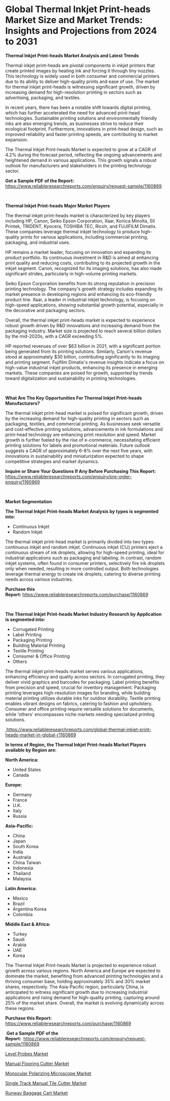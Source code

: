 <p><h1>Global Thermal Inkjet Print-heads Market Size and Market Trends: Insights and Projections from 2024 to 2031</h1></p><p><strong>Thermal Inkjet Print-heads Market Analysis and Latest Trends</strong></p>
<p><p>Thermal inkjet print-heads are pivotal components in inkjet printers that create printed images by heating ink and forcing it through tiny nozzles. This technology is widely used in both consumer and commercial printers due to its ability to deliver high-quality prints and ease of use. The market for thermal inkjet print-heads is witnessing significant growth, driven by increasing demand for high-resolution printing in sectors such as advertising, packaging, and textiles. </p><p>In recent years, there has been a notable shift towards digital printing, which has further accelerated the need for advanced print-head technologies. Sustainable printing solutions and environmentally friendly inks are also emerging trends, as businesses strive to reduce their ecological footprint. Furthermore, innovations in print-head design, such as improved reliability and faster printing speeds, are contributing to market expansion. </p><p>The Thermal Inkjet Print-heads Market is expected to grow at a CAGR of 4.2% during the forecast period, reflecting the ongoing advancements and heightened demand in various applications. This growth signals a robust outlook for manufacturers and stakeholders in the printing technology sector.</p></p>
<p><strong>Get a Sample PDF of the Report:&nbsp;</strong> <a href="https://www.reliableresearchreports.com/enquiry/request-sample/1160869?utm_campaign=10&utm_medium=2&utm_source=Github&utm_content=ia&utm_term=29102024&utm_id=thermal-inkjet-print-heads">https://www.reliableresearchreports.com/enquiry/request-sample/1160869</a></p>
<p>&nbsp;</p>
<p><strong>Thermal Inkjet Print-heads Major Market Players</strong></p>
<p><p>The thermal inkjet print-heads market is characterized by key players including HP, Canon, Seiko Epson Corporation, Xaar, Konica Minolta, SII Printek, TRIDENT, Kyocera, TOSHIBA TEC, Ricoh, and FUJIFILM Dimatix. These companies leverage thermal inkjet technology to produce high-quality prints for various applications, including commercial printing, packaging, and industrial uses.</p><p>HP remains a market leader, focusing on innovation and expanding its product portfolio. Its continuous investment in R&D is aimed at enhancing print quality and reducing costs, contributing to its projected growth in the inkjet segment. Canon, recognized for its imaging solutions, has also made significant strides, particularly in high-volume printing markets.</p><p>Seiko Epson Corporation benefits from its strong reputation in precision printing technology. The company's growth strategy includes expanding its market presence in developing regions and enhancing its eco-friendly product line. Xaar, a leader in industrial inkjet technology, is focusing on high-speed applications, showing substantial growth potential, especially in the decorative and packaging sectors.</p><p>Overall, the thermal inkjet print-heads market is expected to experience robust growth driven by R&D innovations and increasing demand from the packaging industry. Market size is projected to reach several billion dollars by the mid-2020s, with a CAGR exceeding 5%.</p><p>HP reported revenues of over $63 billion in 2021, with a significant portion being generated from its printing solutions. Similarly, Canon's revenue stood at approximately $30 billion, contributing significantly to its imaging and printing segment. Fujifilm Dimatix's revenue insights indicate a focus on high-value industrial inkjet products, enhancing its presence in emerging markets. These companies are poised for growth, supported by trends toward digitalization and sustainability in printing technologies.</p></p>
<p>&nbsp;</p>
<p><strong>What Are The Key Opportunities For Thermal Inkjet Print-heads Manufacturers?</strong></p>
<p><p>The thermal inkjet print-head market is poised for significant growth, driven by the increasing demand for high-quality printing in sectors such as packaging, textiles, and commercial printing. As businesses seek versatile and cost-effective printing solutions, advancements in ink formulations and print-head technology are enhancing print resolution and speed. Market growth is further fueled by the rise of e-commerce, necessitating efficient printing solutions for labels and promotional materials. Future outlook suggests a CAGR of approximately 6-8% over the next five years, with innovations in sustainability and miniaturization expected to shape competitive strategies and market dynamics.</p></p>
<p><strong>Inquire or Share Your Questions If Any Before Purchasing This Report:</strong> <a href="https://www.reliableresearchreports.com/enquiry/pre-order-enquiry/1160869?utm_campaign=10&utm_medium=2&utm_source=Github&utm_content=ia&utm_term=29102024&utm_id=thermal-inkjet-print-heads">https://www.reliableresearchreports.com/enquiry/pre-order-enquiry/1160869</a></p>
<p>&nbsp;</p>
<p><strong>Market Segmentation</strong></p>
<p><strong>The Thermal Inkjet Print-heads Market Analysis by types is segmented into:</strong></p>
<p><ul><li>Continuous Inkjet</li><li>Random Inkjet</li></ul></p>
<p><p>The thermal inkjet print-head market is primarily divided into two types: continuous inkjet and random inkjet. Continuous inkjet (CIJ) printers eject a continuous stream of ink droplets, allowing for high-speed printing, ideal for industrial applications such as packaging and labeling. In contrast, random inkjet systems, often found in consumer printers, selectively fire ink droplets only when needed, resulting in more controlled output. Both technologies leverage thermal energy to create ink droplets, catering to diverse printing needs across various industries.</p></p>
<p><strong>Purchase this Report:&nbsp;</strong><a href="https://www.reliableresearchreports.com/purchase/1160869?utm_campaign=10&utm_medium=2&utm_source=Github&utm_content=ia&utm_term=29102024&utm_id=thermal-inkjet-print-heads">https://www.reliableresearchreports.com/purchase/1160869</a></p>
<p>&nbsp;</p>
<p><strong>The Thermal Inkjet Print-heads Market Industry Research by Application is segmented into:</strong></p>
<p><ul><li>Corrugated Printing</li><li>Label Printing</li><li>Packaging Printing</li><li>Building Material Printing</li><li>Textile Printing</li><li>Consumer & Office Printing</li><li>Others</li></ul></p>
<p><p>The thermal inkjet print-heads market serves various applications, enhancing efficiency and quality across sectors. In corrugated printing, they deliver vivid graphics and barcodes for packaging. Label printing benefits from precision and speed, crucial for inventory management. Packaging printing leverages high-resolution images for branding, while building material printing utilizes durable inks for outdoor durability. Textile printing enables vibrant designs on fabrics, catering to fashion and upholstery. Consumer and office printing require versatile solutions for documents, while 'others' encompasses niche markets needing specialized printing solutions.</p></p>
<p><a href="https://www.reliableresearchreports.com/global-thermal-inkjet-print-heads-market-in-global-r1160869?utm_campaign=10&utm_medium=2&utm_source=Github&utm_content=ia&utm_term=29102024&utm_id=thermal-inkjet-print-heads">&nbsp;https://www.reliableresearchreports.com/global-thermal-inkjet-print-heads-market-in-global-r1160869</a></p>
<p><strong>In terms of Region, the Thermal Inkjet Print-heads Market Players available by Region are:</strong></p>
<p>
    <p> <strong> North America: </strong>
        <ul>
            <li>United States</li>
            <li>Canada</li>
        </ul>
        </p> 
    <p> <strong> Europe: </strong>
        <ul>
            <li>Germany</li>
            <li>France</li>
            <li>U.K.</li>
            <li>Italy</li>
            <li>Russia</li>
        </ul>
        </p> 
    <p> <strong> Asia-Pacific: </strong>
        <ul>
            <li>China</li>
            <li>Japan</li>
            <li>South Korea</li>
            <li>India</li>
            <li>Australia</li>
            <li>China Taiwan</li>
            <li>Indonesia</li>
            <li>Thailand</li>
            <li>Malaysia</li>
        </ul>
        </p> 
    <p> <strong> Latin America: </strong>
        <ul>
            <li>Mexico</li>
            <li>Brazil</li>
            <li>Argentina Korea</li>
            <li>Colombia</li>
        </ul>
        </p> 
    <p> <strong> Middle East & Africa: </strong>
        <ul>
            <li>Turkey</li>
            <li>Saudi</li>
            <li>Arabia</li>
            <li>UAE</li>
            <li>Korea</li>
        </ul>
    </p>
    </p>
<p><p>The Thermal Inkjet Print-heads Market is projected to experience robust growth across various regions. North America and Europe are expected to dominate the market, benefiting from advanced printing technologies and a thriving consumer base, holding approximately 35% and 30% market shares, respectively. The Asia-Pacific region, particularly China, is anticipated to witness significant growth due to increasing industrial applications and rising demand for high-quality printing, capturing around 25% of the market share. Overall, the market is evolving dynamically across these regions.</p></p>
<p><strong>Purchase this Report: </strong><a href="https://www.reliableresearchreports.com/purchase/1160869?utm_campaign=10&utm_medium=2&utm_source=Github&utm_content=ia&utm_term=29102024&utm_id=thermal-inkjet-print-heads">https://www.reliableresearchreports.com/purchase/1160869</a></p>
<p>&nbsp;<strong>Get a Sample PDF of the Report:&nbsp;&nbsp;</strong><a href="https://www.reliableresearchreports.com/enquiry/request-sample/1160869?utm_campaign=10&utm_medium=2&utm_source=Github&utm_content=ia&utm_term=29102024&utm_id=thermal-inkjet-print-heads">https://www.reliableresearchreports.com/enquiry/request-sample/1160869</a></p>
<p><strong></strong></p>
<p><p><a href="https://www.linkedin.com/pulse/level-probes-market-global-regional-analysis-focus-9hwfe?utm_campaign=10&utm_medium=2&utm_source=Github&utm_content=ia&utm_term=29102024&utm_id=thermal-inkjet-print-heads">Level Probes Market</a></p><p><a href="https://issuu.com/reportprime-2/docs/manual-flooring-cutter-market-size-_4ef733872bd413?utm_campaign=10&utm_medium=2&utm_source=Github&utm_content=ia&utm_term=29102024&utm_id=thermal-inkjet-print-heads">Manual Flooring Cutter Market</a></p><p><a href="https://github.com/Annahawkins697/Market-Research-Report-List-1/blob/main/monocular-polarizing-microscope-market.md?utm_campaign=10&utm_medium=2&utm_source=Github&utm_content=ia&utm_term=29102024&utm_id=thermal-inkjet-print-heads">Monocular Polarizing Microscope Market</a></p><p><a href="https://issuu.com/reportprime-2/docs/single-track-manual-tile-cutter-mar_13a5986120a959?utm_campaign=10&utm_medium=2&utm_source=Github&utm_content=ia&utm_term=29102024&utm_id=thermal-inkjet-print-heads">Single Track Manual Tile Cutter Market</a></p><p><a href="https://github.com/WashimHussain441/Market-Research-Report-List-1/blob/main/runway-baggage-cart-market.md?utm_campaign=10&utm_medium=2&utm_source=Github&utm_content=ia&utm_term=29102024&utm_id=thermal-inkjet-print-heads">Runway Baggage Cart Market</a></p></p>